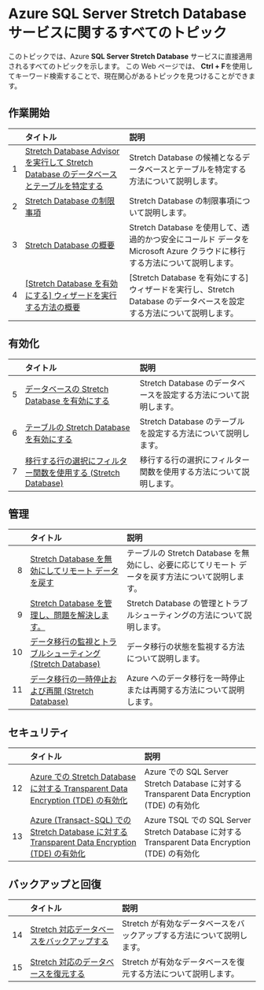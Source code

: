 <properties
    pageTitle="SQL Server Stretch Database サービスに関するすべてのトピック | Microsoft Azure"
    description="http://azure.microsoft.com/documentation/articles/ にある SQL Server Stretch Database という名前の Azure サービスに関するすべてのトピックの一覧 (タイトルと説明)。"
    services="sql-server-stretch-database"
    documentationCenter=""
    authors="DouglasL"
    manager="jhubbard"
    editor="MightyPen"/>

<tags
    ms.service="sql-server-stretch-database"
    ms.workload="sql-server-stretch-database"
    ms.tgt_pltfrm="na"
    ms.devlang="na"
    ms.topic="article"
    ms.date="10/05/2016"
    ms.author="DouglasL"/>



# <a name="all-topics-for-azure-sql-server-stretch-database-service"></a>Azure SQL Server Stretch Database サービスに関するすべてのトピック

このトピックでは、Azure **SQL Server Stretch Database** サービスに直接適用されるすべてのトピックを示します。 この Web ページでは、 **Ctrl + F**を使用してキーワード検索することで、現在関心があるトピックを見つけることができます。




## <a name="get-started"></a>作業開始

| &nbsp; | タイトル | 説明 |
| --: | :-- | :-- |
| 1 | [Stretch Database Advisor を実行して Stretch Database のデータベースとテーブルを特定する](sql-server-stretch-database-identify-databases.md) | Stretch Database の候補となるデータベースとテーブルを特定する方法について説明します。 |
| 2 | [Stretch Database の制限事項](sql-server-stretch-database-limitations.md) | Stretch Database の制限事項について説明します。 |
| 3 | [Stretch Database の概要](sql-server-stretch-database-overview.md) | Stretch Database を使用して、透過的かつ安全にコールド データを Microsoft Azure クラウドに移行する方法について説明します。 |
| 4 | [[Stretch Database を有効にする] ウィザードを実行する方法の概要](sql-server-stretch-database-wizard.md) | [Stretch Database を有効にする] ウィザードを実行し、Stretch Database のデータベースを設定する方法について説明します。 |



## <a name="enable"></a>有効化

| &nbsp; | タイトル | 説明 |
| --: | :-- | :-- |
| 5 | [データベースの Stretch Database を有効にする](sql-server-stretch-database-enable-database.md) | Stretch Database のデータベースを設定する方法について説明します。 |
| 6 | [テーブルの Stretch Database を有効にする](sql-server-stretch-database-enable-table.md) | Stretch Database のテーブルを設定する方法について説明します。 |
| 7 | [移行する行の選択にフィルター関数を使用する (Stretch Database)](sql-server-stretch-database-predicate-function.md) | 移行する行の選択にフィルター関数を使用する方法について説明します。 |



## <a name="manage"></a>管理

| &nbsp; | タイトル | 説明 |
| --: | :-- | :-- |
| 8 | [Stretch Database を無効にしてリモート データを戻す](sql-server-stretch-database-disable.md) | テーブルの Stretch Database を無効にし、必要に応じてリモート データを戻す方法について説明します。 |
| 9 | [Stretch Database を管理し、問題を解決します。](sql-server-stretch-database-manage.md) | Stretch Database の管理とトラブルシューティングの方法について説明します。 |
| 10 | [データ移行の監視とトラブルシューティング (Stretch Database)](sql-server-stretch-database-monitor.md) | データ移行の状態を監視する方法について説明します。 |
| 11 | [データ移行の一時停止および再開 (Stretch Database)](sql-server-stretch-database-pause.md) | Azure へのデータ移行を一時停止または再開する方法について説明します。 |



## <a name="security"></a>セキュリティ

| &nbsp; | タイトル | 説明 |
| --: | :-- | :-- |
| 12 | [Azure での Stretch Database に対する Transparent Data Encryption (TDE) の有効化](sql-server-stretch-database-encryption-tde.md) | Azure での SQL Server Stretch Database に対する Transparent Data Encryption (TDE) の有効化 |
| 13 | [Azure (Transact-SQL) での Stretch Database に対する Transparent Data Encryption (TDE) の有効化](sql-server-stretch-database-tde-tsql.md) | Azure TSQL での SQL Server Stretch Database に対する Transparent Data Encryption (TDE) の有効化 |



## <a name="backup-and-recovery"></a>バックアップと回復

| &nbsp; | タイトル | 説明 |
| --: | :-- | :-- |
| 14 | [Stretch 対応データベースをバックアップする](sql-server-stretch-database-backup.md) | Stretch が有効なデータベースをバックアップする方法について説明します。 |
| 15 | [Stretch 対応のデータベースを復元する](sql-server-stretch-database-restore.md) | Stretch が有効なデータベースを復元する方法について説明します。 |




<!--HONumber=Oct16_HO2-->


